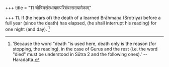 +++
title = "11 श्रोत्रियसंस्थायामपरिसंवत्सरायामेकाम्"

+++
11. If (he hears of) the death of a learned Brāhmaṇa (Śrotriya) before a full year (since the death) has elapsed, (he shall interrupt his reading) for one night (and day). [^9] 


[^9]:  'Because the word "death "is used here, death only is the reason (for stopping, the reading), in the case of Gurus and the rest (i.e. the word "died" must be understood in Sūtra 2 and the following ones).' --Haradatta.
